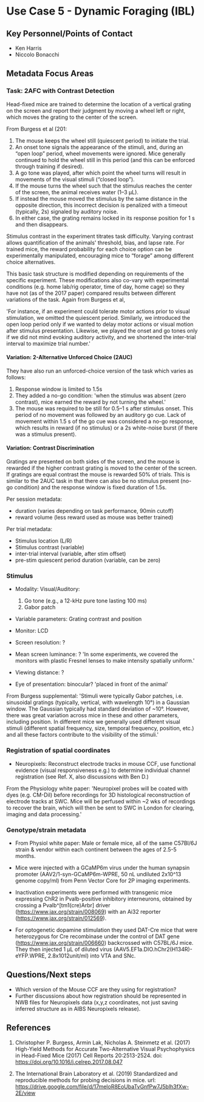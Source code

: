 
# Use Case 5 - Dynamic Foraging (IBL)

## Key Personnel/Points of Contact

* Ken Harris
* Niccolo Bonacchi


## Metadata Focus Areas

### Task: 2AFC with Contrast Detection

Head-fixed mice are trained to determine the location of a vertical
grating on the screen and report their judgment by moving a wheel left 
or right, which moves the grating to the center of the screen.

From Burgess et al (201:
1. The mouse keeps the wheel still (quiescent period) to initiate
the trial.
2. An onset tone signals the appearance of the stimuli, and, during an
“open loop” period, wheel movements were ignored. Mice generally
continued to hold the wheel still in this period (and this can be
enforced through training if desired).
3. A go tone was played, after which point the wheel turns will result
in movements of the visual stimuli (“closed loop”).
4. If the mouse turns the wheel such that the stimulus reaches the
center of the screen, the animal receives water (1–3 μL).
5. If instead the mouse moved the stimulus by the same distance in the
 opposite direction, this incorrect decision is penalized with a
 timeout (typically, 2s) signaled by auditory noise.
6. In either case, the grating remains locked in its response position
   for 1 s and then disappears. 

Stimulus contrast in the experiment titrates task difficulty. Varying
contrast allows quantification of the animals' threshold, bias, and lapse
rate. For trained mice, the reward probability for each choice option
can be experimentally manipulated, encouraging mice to “forage” among
different choice alternatives. 

This basic task structure is modified depending on requirements of the
specific experiment. These modifications also co-vary with experimental
conditions (e.g. home lab/rig operator, time of day, home cage) so
they have not (as of the 2017 paper) compared results between
different variations of the task. Again from Burgess et al, 

'For instance, if an experiment could tolerate motor actions prior to
visual stimulation, we omitted the quiescent period. Similarly, we
introduced the open loop period only if we wanted to delay motor
actions or visual motion after stimulus presentation. Likewise, we
played the onset and go tones only if we did not mind evoking auditory
activity, and we shortened the inter-trial interval to maximize trial
number.' 


#### Variation: 2-Alternative Unforced Choice (2AUC)

They have also run an unforced-choice version of the task which varies
as follows:
1. Response window is limited to 1.5s
2. They added a no-go condition: 'when the stimulus was absent (zero
contrast), mice earned the reward by not turning the wheel.'
3. The mouse was required to be still for 0.5–1 s after stimulus
   onset. This period of no movement was followed by an auditory go
   cue. Lack of movement within 1.5 s of the go cue was considered a
   no-go response, which results in reward (if no stimulus) or a 2s
   white-noise burst (if there was a stimulus present).
   

#### Variation: Contrast Discrimination

Gratings are presented on both sides of the screen, and the mouse
is rewarded if the higher contrast grating is moved to the center of
the screen.  If gratings are equal contrast the mouse is rewarded 50\%
of trials. This is similar to the 2AUC task in that there can also be
no stimulus present (no-go condition) and the response window is fixed
duration of 1.5s.


Per session metadata:
* duration (varies depending on task performance, 90min cutoff)
* reward volume (less reward used as mouse was better trained)

Per trial metadata:
* Stimulus location (L/R)
* Stimulus contrast (variable)
* inter-trial interval (variable, after stim offset) 
* pre-stim quiescent period duration (variable, can be zero)



### Stimulus

* Modality: Visual/Auditory:
  1. Go tone (e.g., a 12-kHz pure tone lasting 100 ms)
  2. Gabor patch
  
* Variable parameters: Grating contrast and position
  
* Monitor: LCD 
* Screen resolution: ?
* Mean screen luminance: ? 'In some experiments, we covered the
  monitors with plastic Fresnel lenses to make intensity spatially
  uniform.'
* Viewing distance: ?
* Eye of presentation: binocular? 'placed in front of the animal'

From Burgess supplemental:
'Stimuli were typically Gabor patches, i.e. sinusoidal gratings
(typically, vertical, with wavelength 10°) in a Gaussian window. The
Gaussian typically had standard deviation of ~10°. However, there was
great variation across mice in these and other parameters, including
position.  In different mice we generally used different visual
stimuli (different spatial frequency, size, temporal frequency,
position, etc.) and all these factors contribute to the visibility of
the stimuli.'



### Registration of spatial coordinates

* Neuropixels: Reconstruct electrode tracks in mouse CCF, use
  functional evidence (visual responsiveness e.g.) to determine
  individual channel registration (see Ref. X, also discussions with Ben D.)
  
From the Physiology white paper:
'Neuropixel probes will be coated with dyes (e.g. CM-DiI) before
recordings for 3D histological reconstruction of electrode tracks at
SWC. Mice will be perfused within ~2 wks of recordings to recover the
brain, which will then be sent to SWC in London for clearing, imaging
and data processing.'



### Genotype/strain metadata

* From Physiol white paper: Male or female mice, all of the same
C57Bl/6J strain & vendor within each continent between the ages
of 2.5-5 months.

* Mice were injected with a GCaMP6m virus under the human synapsin
  promoter (AAV2/1-syn-GCaMP6m-WPRE, 50 nL undiluted 2x10^13 genome
  copy/ml) from Penn Vector Core for 2P imaging experiments.

* Inactivation experiments were performed with transgenic mice
expressing ChR2 in Pvalb-positive inhibitory interneurons, obtained by
crossing a Pvalb^[tm1(cre)Arbr] driver
(https://www.jax.org/strain/008069) with an Ai32 reporter
(https://www.jax.org/strain/012569). 

* For optogenetic dopamine stimulation they used DAT-Cre mice that
were heterozygous for Cre recombinase under the control of DAT gene
(https://www.jax.org/strain/006660) backcrossed with
C57BL/6J mice. They then injected 1 μL of diluted virus
(AAV5.EF1a.DIO.hChr2(H134R)-eYFP.WPRE, 2.8x1012unit/ml) into VTA and
SNc. 



## Questions/Next steps

* Which version of the Mouse CCF are they using for registration?
* Further discussions about how registration should be represented in
  NWB files for Neuropixels data (x,y,z coordinates, not just saving
  inferred structure as in AIBS Neuropixels release).


## References

1. Christopher P. Burgess, Armin Lak, Nicholas A. Steinmetz et
al. (2017) High-Yield Methods for Accurate Two-Alternative Visual
Psychophysics in Head-Fixed Mice (2017) Cell Reports
20:2513-2524. doi: https://doi.org/10.1016/j.celrep.2017.08.047

2. The International Brain Laboratory et al. (2019) Standardized and
   reproducible methods for probing decisions in mice. url:
   https://drive.google.com/file/d/17meloR8EoUbaTvGnfPw7J5blh3fXw-2E/view 
